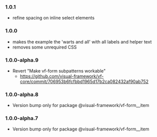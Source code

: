 ### 1.0.1

* refine spacing on inline select elements

### 1.0.0

* makes the example the 'warts and all' with all labels and helper text
* removes some unrequired CSS

### 1.0.0-alpha.9

* Revert "Make vf-form subpatterns workable"
  * https://github.com/visual-framework/vf-core/commit/706953b6fcfbbd1965d17b2ca082432af90ab752

### 1.0.0-alpha.8

* Version bump only for package @visual-framework/vf-form__item

### 1.0.0-alpha.7

* Version bump only for package @visual-framework/vf-form__item
